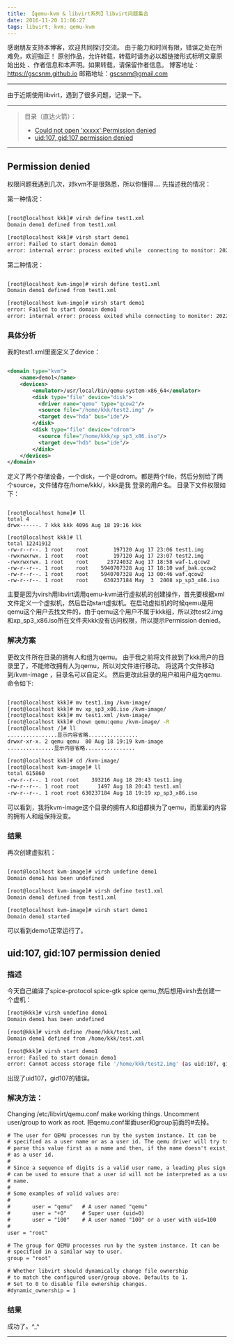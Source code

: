 ```yaml
---
title: 【qemu-kvm & libvirt系列】libvirt问题集合
date: 2016-11-20 11:06:27
tags: libvirt; kvm; qemu-kvm
---
```


感谢朋友支持本博客，欢迎共同探讨交流。
由于能力和时间有限，错误之处在所难免，欢迎指正！
原创作品，允许转载，转载时请务必以超链接形式标明文章原始出处 、作者信息和本声明。如果转载，请保留作者信息。
博客地址：https://gscsnm.github.io
邮箱地址：gscsnm@gmail.com

----

由于近期使用libvirt，遇到了很多问题，记录一下。

----

> 目录（直达火箭）：
>
> - [Could not open 'xxxxx':Permission denied](#permission-denied)
> - [uid:107, gid:107 permission denied](#uid:107)
>



----
## Permission denied

<span id ="permission-denied"></span>

权限问题我遇到几次，对kvm不是很熟悉，所以你懂得....
先描述我的情况：

<!--more-->

第一种情况：

``` bash

[root@localhost kkk]# virsh define test1.xml
Domain demo1 defined from test1.xml

[root@localhost kkk]# virsh start demo1
error: Failed to start domain demo1
error: internal error: process exited while  connecting to monitor: 2022-08-18T10:14:48.384715Z qemu-system-x86_64: -drive file=/home/kkk/test2.img,if=none,id=drive-ide0-0-0,format=qcow2: Could not open ‘/home/kkk/test2.img’: Permission denied
```

第二种情况：

``` bash

[root@localhost kvm-imge]# virsh define test1.xml
Domain demo1 defined from test1.xml

[root@localhost kvm-imge]# virsh start demo1
error: Failed to start domain demo1
error: internal error: process exited while connecting to monitor: 2022-08-18T11:19:02.791629Z qemu-system-x86_64: -drive file=/home/kkk/xp_sp3_x86.iso,if=none,id=drive-ide0-0-1,readonly=on,format=raw: Could not open '/home/kkk/xp_sp3_x86.iso': Permission denied

```

### 具体分析


我的test1.xml里面定义了device：

```xml

<domain type="kvm">
    <name>demo1</name>
    <devices>
        <emulator>/usr/local/bin/qemu-system-x86_64</emulator>
        <disk type="file" device="disk">
          <driver name="qemu" type="qcow2"/>
          <source file="/home/kkk/test2.img" />
          <target dev="hda" bus="ide"/>
        </disk>
        <disk type="file" device="cdrom">
          <source file="/home/kkk/xp_sp3_x86.iso"/>
          <target dev="hdb" bus="ide"/>
        </disk>
    </devices>
</domain>

```

定义了两个存储设备，一个disk，一个是cdrom。都是两个file，然后分别给了两个source，文件储存在/home/kkk/，kkk是我
登录的用户名。
目录下文件权限如下：

```

[root@localhost home]# ll
total 4
drwx------. 7 kkk kkk 4096 Aug 18 19:16 kkk

[root@localhost kkk]# ll
total 12241912
-rw-r--r--. 1 root    root        197120 Aug 17 23:06 test1.img
-rwxrwxrwx. 1 root    root        197120 Aug 17 23:07 test2.img
-rwxrwxrwx. 1 root    root      23724032 Aug 17 18:58 waf-1.qcow2
-rw-r--r--. 1 root    root    5940707328 Aug 17 18:10 waf_bak.qcow2
-rw-r--r--. 1 root    root    5940707328 Aug 13 00:46 waf.qcow2
-rw-r--r--. 1 root    root     630237184 May  3  2008 xp_sp3_x86.iso

```

主要是因为virsh用libvirt调用qemu-kvm进行虚拟机的创建操作，首先要根据xml文件定义一个虚拟机，然后启动start虚拟机。在启动虚拟机的时候qemu是用qemu这个用户去找文件的，由于qemu这个用户不属于kkk组，所以对test2.img和xp_sp3_x86.iso所在文件夹kkk没有访问权限，所以提示Permission denied。

### 解决方案


更改文件所在目录的拥有人和组为qemu。
由于我之前将文件放到了kkk用户的目录里了，不能修改拥有人为qemu，所以对文件进行移动。
将这两个文件移动到/kvm-image ，目录名可以自定义。
然后更改此目录的用户和用户组为qemu.
命令如下:

``` bash

[root@localhost kkk]# mv test1.img /kvm-image/
[root@localhost kkk]# mv xp_sp3_x86.iso /kvm-image/
[root@localhost kkk]# mv test1.xml /kvm-image/
[root@localhost kkk]# chown qemu:qemu /kvm-image/ -R
[root@localhost /]# ll
................显示内容省略................
drwxr-xr-x. 2 qemu qemu  80 Aug 18 19:19 kvm-image
...............显示内容省略................

[root@localhost kkk]# cd /kvm-image/
[root@localhost kvm-image]# ll
total 615860
-rw-r--r--. 1 root root    393216 Aug 18 20:43 test1.img
-rw-r--r--. 1 root root      1497 Aug 18 20:43 test1.xml
-rw-r--r--. 1 root root 630237184 Aug 18 19:19 xp_sp3_x86.iso

```

可以看到，我将kvm-image这个目录的拥有人和组都换为了qemu，而里面的内容的拥有人和组保持没变。

### 结果


再次创建虚拟机：

``` bash

[root@localhost kvm-image]# virsh undefine demo1
Domain demo1 has been undefined

[root@localhost kvm-image]# virsh define test1.xml
Domain demo1 defined from test1.xml

[root@localhost kvm-image]# virsh start demo1
Domain demo1 started

```

可以看到demo1正常运行了。

##  uid:107, gid:107 permission denied

<span id ="uid:107"></span>

### 描述

今天自己编译了spice-protocol spice-gtk spice qemu,然后想用virsh去创建一个虚机：

``` bash
[root@kkk]# virsh undefine demo1
Domain demo1 has been undefined

[root@kkk]# virsh define /home/kkk/test.xml
Domain demo1 defined from /home/kkk/test.xml

[root@kkk]# virsh start demo1
error: Failed to start domain demo1
error: Cannot access storage file '/home/kkk/test2.img' (as uid:107, gid:107): Permission denied

```

出现了uid107，gid107的错误。

### 解决方法：

Changing /etc/libvirt/qemu.conf make working things.
Uncomment user/group to work as root.
把qemu.conf里面user和group前面的#去掉。

``` xml
# The user for QEMU processes run by the system instance. It can be
# specified as a user name or as a user id. The qemu driver will try to
# parse this value first as a name and then, if the name doesn't exist,
# as a user id.
#
# Since a sequence of digits is a valid user name, a leading plus sign
# can be used to ensure that a user id will not be interpreted as a user
# name.
#
# Some examples of valid values are:
#
#       user = "qemu"   # A user named "qemu"
#       user = "+0"     # Super user (uid=0)
#       user = "100"    # A user named "100" or a user with uid=100
#
user = "root"

# The group for QEMU processes run by the system instance. It can be
# specified in a similar way to user.
group = "root"

# Whether libvirt should dynamically change file ownership
# to match the configured user/group above. Defaults to 1.
# Set to 0 to disable file ownership changes.
#dynamic_ownership = 1
```

### 结果

  成功了。^_^



----
